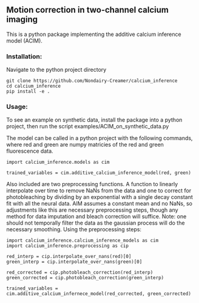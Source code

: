 ## Motion correction in two-channel calcium imaging

This is a python package implementing the additive calcium inference model (ACIM).

### Installation:
Navigate to the python project directory
```
git clone https://github.com/Nondairy-Creamer/calcium_inference
cd calcium_inference
pip install -e .
```

### Usage:
To see an example on synthetic data, install the package into a python project, then run the script examples/ACIM_on_synthetic_data.py

The model can be called in a python project with the following commands, where red and green are numpy matricies of the red and green fluorescence data.

```
import calcium_inference.models as cim

trained_variables = cim.additive_calcium_inference_model(red, green)
```

Also included are two preprocessing functions. A function to linearly interpolate over time to remove NaNs from the data and one to correct for photobleaching by dividing by an exponential with a single decay constant fit with all the neural data. AIM assumes a constant mean and no NaNs, so adjustments like this are necessary preprocessing steps, though any method for data imputation and bleach correction will suffice. Note: one should not temporally filter the data as the gaussian process will do the necessary smoothing. Using the preprocessing steps:

```
import calcium_inference.calcium_inference_models as cim
import calcium_inference.preprocessing as cip

red_interp = cip.interpolate_over_nans(red)[0]
green_interp = cip.interpolate_over_nans(green)[0]

red_corrected = cip.photobleach_correction(red_interp)
green_corrected = cip.photobleach_correction(green_interp)

trained_variables = cim.additive_calcium_infernece_model(red_corrected, green_corrected)
```

